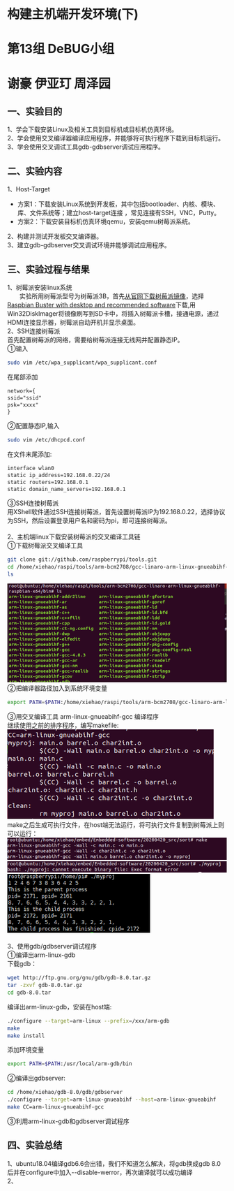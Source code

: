 # 构建主机端开发环境(下)
# 第13组 DeBUG小组
# 谢豪 伊亚玎 周泽园
## 一、实验目的
1、学会下载安装Linux及相关工具到目标机或目标机仿真环境。<br>
2、学会使用交叉编译器编译应用程序，并能够将可执行程序下载到目标机运行。<br>
3、学会使用交叉调试工具gdb-gdbserver调试应用程序。<br>
## 二、实验内容
1、Host-Target <br>
* 方案1：下载安装Linux系统到开发板，其中包括bootloader、内核、模块、库、文件系统等；建立host-target连接 ，常见连接有SSH，VNC，Putty。<br> 
* 方案2：下载安装目标机仿真环境qemu，安装qemu树莓派系统。 <br>

2、构建并测试开发板交叉编译器。<br>
3、建立gdb-gdbserver交叉调试环境并能够调试应用程序。<br>
## 三、实验过程与结果
1、树莓派安装linux系统<br>
&emsp;&emsp;实验所用树莓派型号为树莓派3B，首先[从官网下载树莓派镜像](https://www.raspberrypi.org/downloads/raspbian/ "https://www.raspberrypi.org/downloads/raspbian/")，选择
[Raspbian Buster with desktop and recommended software](https://downloads.raspberrypi.org/raspbian_full_latest.torrent)下载,用Win32DiskImager将镜像刷写到SD卡中，将插入树莓派卡槽，接通电源，通过HDMI连接显示器，树莓派自动开机并显示桌面。<br>
2、SSH连接树莓派<br>
首先配置树莓派的网络，需要给树莓派连接无线网并配置静态IP。<br>
①输入
```bash
sudo vim /etc/wpa_supplicant/wpa_supplicant.conf
```
在尾部添加<br>
```
network={
ssid="ssid"
psk="xxxx"
}
```
②配置静态IP,输入
```bash
sudo vim /etc/dhcpcd.conf
```
在文件末尾添加:<br>
```
interface wlan0
static ip_address=192.168.0.22/24
static routers=192.168.0.1
static domain_name_servers=192.168.0.1
```
③SSH连接树莓派<br>
用XShell软件通过SSH连接树莓派，首先设置树莓派IP为192.168.0.22，选择协议为SSH，然后设置登录用户名和密码为pi，即可连接树莓派。<br>
<br>
2、主机端linux下载安装树莓派的交叉编译工具链<br>
①下载树莓派交叉编译工具<br>
```bash
git clone git://github.com/raspberrypi/tools.git
cd /home/xiehao/raspi/tools/arm-bcm2708/gcc-linaro-arm-linux-gnueabihf-raspbian-x64/bin
ls
```
![工具下载](https://github.com/yiyading/Embedded-software/blob/master/20200420_src/img/crosslink.png)<br>
②把编译器路径加入到系统环境变量<br>
```bash
export PATH=$PATH:/home/xiehao/raspi/tools/arm-bcm2708/gcc-linaro-arm-linux-gnueabihf-raspbian-x64/bin
```
③用交叉编译工具 arm-linux-gnueabihf-gcc 编译程序<br>
继续使用之前的排序程序，编写makefile:<br>
![makefile](https://github.com/yiyading/Embedded-software/blob/master/20200420_src/img/makefilw.png)<br>
make之后生成可执行文件，在host端无法运行，将可执行文件复制到树莓派上则可以运行：<br>
![make结果](https://github.com/yiyading/Embedded-software/blob/master/20200420_src/img/make.png)<br>
![主机端运行结果](https://github.com/yiyading/Embedded-software/blob/master/20200420_src/img/proj.png)<br>
![树莓派运行结果](https://github.com/yiyading/Embedded-software/blob/master/20200420_src/img/raspberry.png)<br>
<br>
3、使用gdb/gdbserver调试程序<br>
①编译出arm-linux-gdb<br>
下载gdb：
```bash
wget http://ftp.gnu.org/gnu/gdb/gdb-8.0.tar.gz
tar -zxvf gdb-8.0.tar.gz
cd gdb-8.0.tar
```
编译出arm-linux-gdb，安装在host端:<br>
```bash
./configure --target=arm-linux --prefix=/xxx/arm-gdb
make
make install
```
添加环境变量<br>
```bash
export PATH=$PATH:/usr/local/arm-gdb/bin
```
②编译出gdbserver:<br>
```bash
cd /home/xiehao/gdb-8.0/gdb/gdbserver
./configure --target=arm-linux-gnueabihf --host=arm-linux-gnueabihf
make CC=arm-linux-gnueabihf-gcc
```
③利用arm-linux-gdb和gdbserver调试程序<br>

## 四、实验总结
1、ubuntu18.04编译gdb6.6会出错，我们不知道怎么解决，将gdb换成gdb 8.0后并在configure中加入--disable-werror，再次编译就可以成功编译<br>
2、

